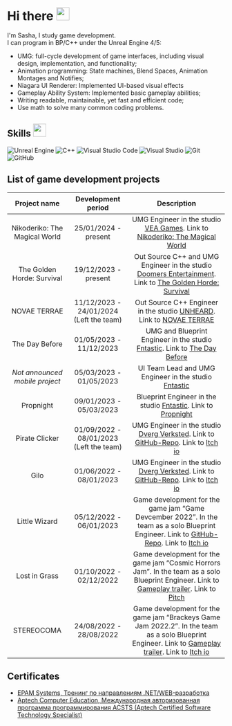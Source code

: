 # Hi there <img src="https://raw.githubusercontent.com/MartinHeinz/MartinHeinz/master/wave.gif" width="30px">

I'm Sasha, I study game development.  
I can program in BP/C++ under the Unreal Engine 4/5:  
* UMG: full-cycle development of game interfaces, including visual design, implementation, and functionality;
* Animation programming: State machines, Blend Spaces, Animation Montages and Notifies;
* Niagara UI Renderer: Implemented UI-based visual effects
* Gameplay Ability System: Implemented basic gameplay abilities;
* Writing readable, maintainable, yet fast and efficient code;  
* Use math to solve many common coding problems.    


## Skills <img src="https://user-images.githubusercontent.com/34418187/202911895-f5e9690b-9772-4c3a-8ba6-d6ad2039e3b4.gif" width="30px">
 <img alt="Unreal Engine" src="https://img.shields.io/badge/unrealengine-%23313131.svg?style=for-the-badge&logo=unrealengine&logoColor=white"/> <img alt="C++" src="https://img.shields.io/badge/c++-%2300599C.svg?style=for-the-badge&logo=c%2B%2B&logoColor=white"/> <img alt="Visual Studio Code" src="https://img.shields.io/badge/VisualStudioCode-0078d7.svg?style=for-the-badge&logo=visual-studio-code&logoColor=white"/> <img alt="Visual Studio" src="https://img.shields.io/badge/VisualStudio-5C2D91.svg?style=for-the-badge&logo=visual-studio&logoColor=white"/> <img alt="Git" src="https://img.shields.io/badge/git-%23F05033.svg?style=for-the-badge&logo=git&logoColor=white"/> ![GitHub](https://img.shields.io/badge/github-%23121011.svg?style=for-the-badge&logo=github&logoColor=white)
## List of game development projects
| Project name | Development period | Description |
|:------------:|:------------------:|:-----------:|
| Nikoderiko: The Magical World |25/01/2024 - present| UMG Engineer in the studio [VEA Games](https://www.veagames.com/). Link to [Nikoderiko: The Magical World](https://store.steampowered.com/app/2374190/Nikoderiko/) |
| The Golden Horde: Survival |19/12/2023 - present| Out Source C++ and UMG Engineer in the studio [Doomers Entertainment](https://thegoldenhorde.uz/). Link to [The Golden Horde: Survival](https://store.steampowered.com/app/3244040/The_Golden_Horde_Survival/) |
| NOVAE TERRAE |11/12/2023 - 24/01/2024 (Left the team)| Out Source С++ Engineer in the studio [UNHEARD](https://vk.com/unheardgames). Link to [NOVAE TERRAE](https://vkplay.ru/play/game/novae_terrae/) |
| The Day Before |01/05/2023 - 11/12/2023| UMG and Blueprint Engineer in the studio [Fntastic](https://ru.fntastic.com/). Link to [The Day Before](https://store.steampowered.com/app/1372880/The_Day_Before/) |
| *Not announced mobile project* |05/03/2023 - 01/05/2023| UI Team Lead and UMG Engineer in the studio [Fntastic](https://ru.fntastic.com/) |
| Propnight |09/01/2023 - 05/03/2023| Blueprint Engineer in the studio [Fntastic](https://ru.fntastic.com/). Link to [Propnight](https://store.steampowered.com/app/1549180/Propnight/) |
| Pirate Clicker |01/09/2022 - 08/01/2023 (Left the team)| UMG Engineer in the studio [Dverg Verksted](https://github.com/Dverg-Verksted). Link to [GitHub-Repo](https://github.com/Dverg-Verksted/PirateClicker). Link to [Itch io](https://dvergverksted.itch.io/pirate-clicker) |
| Gilo |01/06/2022 - 08/01/2023| UMG Engineer in the studio [Dverg Verksted](https://github.com/Dverg-Verksted). Link to [GitHub-Repo](https://github.com/Dverg-Verksted/Gilo). Link to [Itch io](https://dvergverksted.itch.io/horror-game) |
| Little Wizard |05/12/2022 - 06/01/2023| Game development for the game jam “Game Devcember 2022”. In the team as a solo Blueprint Engineer. Link to [GitHub-Repo](https://github.com/Por7ableWorlD/Little_Wizard). Link to [Itch io](https://por7ableworld.itch.io/little-wizard) |
| Lost in Grass |01/10/2022 - 02/12/2022| Game development for the game jam “Cosmic Horrors Jam”. In the team as a solo Blueprint Engineer. Link to [Gameplay trailer](https://youtu.be/epFkhUCsgmA). Link to [Pitch](https://portfolio.hse.ru/Project/149348#149348_3263401) |
| STEREOCOMA |24/08/2022 - 28/08/2022| Game development for the game jam “Brackeys Game Jam 2022.2”. In the team as a solo Blueprint Engineer. Link to [Gameplay trailer](https://youtu.be/3MnY63UvC1o). Link to [Itch io](https://itch.io/jam/brackeys-8/rate/1680058) |

## Certificates
* [EPAM Systems, Тренинг по направлениям .NET/WEB-разработка](https://drive.google.com/file/d/1b6xx28p_QM6FbyuxRjVeUYWLmZgQgvCo/view)  
* [Aptech Computer Education, Международная авторизованная программа программирования ACSTS (Aptech Certified Software Technology Specialist)](https://drive.google.com/file/d/1PWX7pavxeaKBpJs4jzXfZl-POjCK4Ymh/view)  
